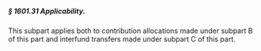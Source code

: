 ##### § 1601.31 Applicability. #####

This subpart applies both to contribution allocations made under subpart B of this part and interfund transfers made under subpart C of this part.